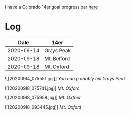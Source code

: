 I have a Colorado 14er goal progress bar [here](https://loonison.com/)

# Log

| Date       | 14er        |
| ---------- | ----------- |
| 2020-09-14 | Grays Peak  |
| 2020-09-18 | Mt. Belford |
| 2020-09-18 | Mt. Oxford  |


![[20200914_075551.jpg]]
*You can probably tell Grays Peak*

![[20200918_075741.jpg]]
*Mt. Oxford*

![[20200918_075958.jpg]]
*Mt. Oxford*

![[20200918_093445.jpg]]
*Mt. Oxford*